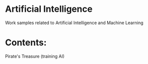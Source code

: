 # Artificial Intelligence
Work samples related to Artificial Intelligence and Machine Learning

# Contents:
Pirate's Treasure (training AI)
